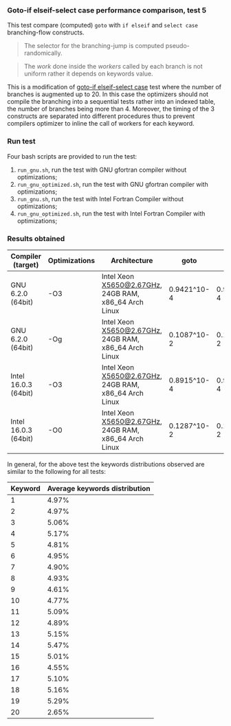 ### Goto-if elseif-select case performance comparison, test 5

This test compare (computed) `goto` with `if elseif` and `select case` branching-flow constructs.

> The selector for the branching-jump is computed pseudo-randomically.

> The *work* done inside the *workers* called by each branch is not uniform rather it depends on keywords value.

This is a modification of [goto-if elseif-select case](https://github.com/szaghi/DEFY/tree/master/src/goto_is_fastest/goto_if_select_comparison_1) test where the number of branches is augmented up to 20. In this case the optimizers should not compile the branching into a sequential tests rather into an indexed table, the number of branches being more than 4. Moreover, the timing of the 3 constructs are separated into different procedures thus to prevent compilers optimizer to inline the call of workers for each keyword.

### Run test

Four bash scripts are provided to run the test:

1. `run_gnu.sh`, run the test with GNU gfortran compiler without optimizations;
2. `run_gnu_optimized.sh`, run the test with GNU gfortran compiler with optimizations;
3. `run_gnu.sh`, run the test with Intel Fortran Compiler without optimizations;
4. `run_gnu_optimized.sh`, run the test with Intel Fortran Compiler with optimizations;

### Results obtained

|Compiler (target)    |Optimizations|Architecture                                         | goto      | if elseif | select case |
|---------------------|-------------|-----------------------------------------------------|-----------|-----------|-------------|
| GNU 6.2.0 (64bit)   | -O3         |Intel Xeon X5650@2.67GHz, 24GB RAM, x86_64 Arch Linux|0.9421^10-4|0.9313^10-4| 0.9488^10-4 |
| GNU 6.2.0 (64bit)   | -Og         |Intel Xeon X5650@2.67GHz, 24GB RAM, x86_64 Arch Linux|0.1087^10-2|0.1049^10-2| 0.1096^10-2 |
| Intel 16.0.3 (64bit)| -O3         |Intel Xeon X5650@2.67GHz, 24GB RAM, x86_64 Arch Linux|0.8915^10-4|0.9179^10-4| 0.9170^10-4 |
| Intel 16.0.3 (64bit)| -O0         |Intel Xeon X5650@2.67GHz, 24GB RAM, x86_64 Arch Linux|0.1287^10-2|0.1287^10-2| 0.1307^10-2 |

In general, for the above test the keywords distributions observed are similar to the following for all tests:

| Keyword | Average keywords distribution |
|---------|-------------------------------|
|    1    |     4.97%                     |
|    2    |     4.97%                     |
|    3    |     5.06%                     |
|    4    |     5.17%                     |
|    5    |     4.81%                     |
|    6    |     4.95%                     |
|    7    |     4.90%                     |
|    8    |     4.93%                     |
|    9    |     4.61%                     |
|    10   |     4.77%                     |
|    11   |     5.09%                     |
|    12   |     4.89%                     |
|    13   |     5.15%                     |
|    14   |     5.47%                     |
|    15   |     5.01%                     |
|    16   |     4.55%                     |
|    17   |     5.10%                     |
|    18   |     5.16%                     |
|    19   |     5.29%                     |
|    20   |     2.65%                     |
